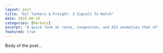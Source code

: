 ```yaml
---
layout: post
title: "Oil Tankers & Freight: 3 Signals To Watch"
date: 2025-08-19
categories: [Markets]
excerpt: "A quick look at rates, congestion, and AIS anomalies that often precede price moves."
featured: true
---
```


Body of the post…
